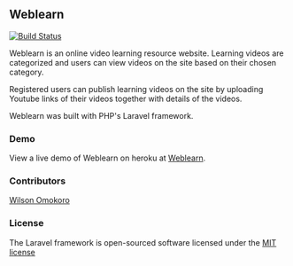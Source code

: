 ## Weblearn

[![Build Status](https://travis-ci.org/laravel/framework.svg)](https://travis-ci.org/laravel/framework)

Weblearn is an online video learning resource website. Learning videos are categorized and users can view videos on the site based on their chosen category.

Registered users can publish learning videos on the site by uploading Youtube links of their videos together with details of the videos.

Weblearn was built with PHP's Laravel framework.

### <a name="demo"></a>Demo
View a live demo of Weblearn on heroku at [Weblearn](https://weblearn.herokuapp.com/).

### Contributors

[Wilson Omokoro](https://github.com/andela-womokoro)

### License

The Laravel framework is open-sourced software licensed under the [MIT license](http://opensource.org/licenses/MIT)
